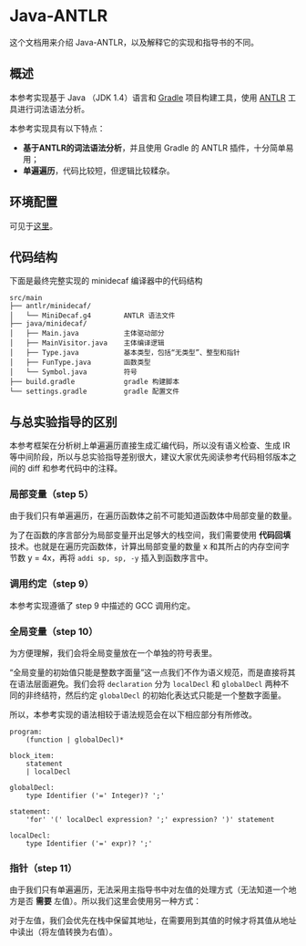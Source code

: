 # Java-ANTLR
这个文档用来介绍 Java-ANTLR，以及解释它的实现和指导书的不同。

## 概述
本参考实现基于 Java （JDK 1.4）语言和 [Gradle](https://gradle.org/) 项目构建工具，使用 [ANTLR](https://www.antlr.org/) 工具进行词法语法分析。

本参考实现具有以下特点：
- **基于ANTLR的词法语法分析**，并且使用 Gradle 的 ANTLR 插件，十分简单易用；
- **单遍遍历**，代码比较短，但逻辑比较糅杂。

## 环境配置

可见于[这里](https://github.com/decaf-lang/minidecaf/blob/md-xxy/README.md)。

## 代码结构

下面是最终完整实现的 minidecaf 编译器中的代码结构

```
src/main
├── antlr/minidecaf/
│   └── MiniDecaf.g4        ANTLR 语法文件
├── java/minidecaf/
│   ├── Main.java           主体驱动部分
│   ├── MainVisitor.java    主体编译逻辑
│   ├── Type.java           基本类型，包括“无类型”、整型和指针
│   ├── FunType.java        函数类型
│   └── Symbol.java         符号
├── build.gradle            gradle 构建脚本
└── settings.gradle         gradle 配置文件
```

## 与总实验指导的区别

本参考框架在分析树上单遍遍历直接生成汇编代码，所以没有语义检查、生成 IR 等中间阶段，所以与总实验指导差别很大，建议大家优先阅读参考代码相邻版本之间的 diff 和参考代码中的注释。

### 局部变量（step 5）

由于我们只有单遍遍历，在遍历函数体之前不可能知道函数体中局部变量的数量。

为了在函数的序言部分为局部变量开出足够大的栈空间，我们需要使用 **代码回填** 技术。也就是在遍历完函数体，计算出局部变量的数量 x 和其所占的内存空间字节数 y = 4x，再将 `addi sp, sp, -y` 插入到函数序言中。

### 调用约定（step 9）

本参考实现遵循了 step 9 中描述的 GCC 调用约定。

### 全局变量（step 10）

为方便理解，我们会将全局变量放在一个单独的符号表里。

“全局变量的初始值只能是整数字面量”这一点我们不作为语义规范，而是直接将其在语法层面避免。我们会将 `declaration` 分为 `localDecl` 和 `globalDecl` 两种不同的非终结符，然后约定 `globalDecl` 的初始化表达式只能是一个整数字面量。

所以，本参考实现的语法相较于语法规范会在以下相应部分有所修改。

```
program:
	(function | globalDecl)*

block_item:
	statement
    | localDecl

globalDecl:
	type Identifier ('=' Integer)? ';'

statement:
	'for' '(' localDecl expression? ';' expression? ')' statement

localDecl:
	type Identifier ('=' expr)? ';'
```

### 指针（step 11）

由于我们只有单遍遍历，无法采用主指导书中对左值的处理方式（无法知道一个地方是否 **需要** 左值）。所以我们这里会使用另一种方式：

对于左值，我们会优先在栈中保留其地址，在需要用到其值的时候才将其值从地址中读出（将左值转换为右值）。
